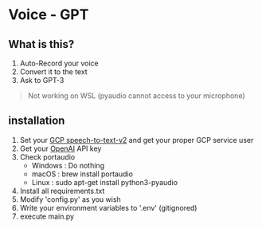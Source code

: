 # Voice - GPT

## What is this?

1. Auto-Record your voice 
2. Convert it to the text
3. Ask to GPT-3

>Not working on WSL (pyaudio cannot access to your microphone)


## installation

1. Set your [GCP speech-to-text-v2](https://cloud.google.com/speech-to-text/v2/docs/transcribe-client-libraries) and get your proper GCP service user
2. Get your [OpenAI](https://platform.openai.com/overview) API key
3. Check portaudio
   * Windows : Do nothing
   * macOS : brew install portaudio
   * Linux : sudo apt-get install python3-pyaudio
4. Install all requirements.txt
5. Modify 'config.py' as you wish
6. Write your environment variables to '.env' (gitignored)
7. execute main.py
